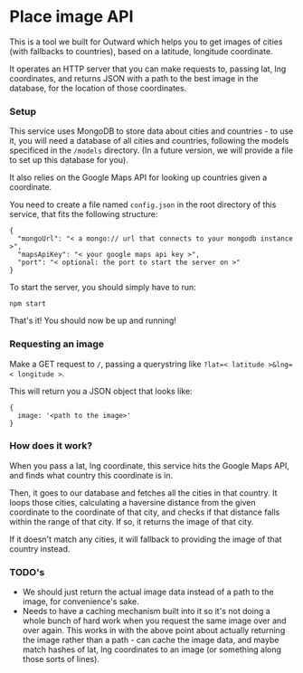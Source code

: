 # Place image API

This is a tool we built for Outward which helps you to get images of cities (with fallbacks to countries), based on a latitude, longitude coordinate.

It operates an HTTP server that you can make requests to, passing lat, lng coordinates, and returns JSON with a path to the best image in the database, for the location of those coordinates.

### Setup

This service uses MongoDB to store data about cities and countries - to use it, you will need a database of all cities and countries, following the models specificed in the `/models` directory. (In a future version, we will provide a file to set up this database for you).

It also relies on the Google Maps API for looking up countries given a coordinate.

You need to create a file named `config.json` in the root directory of this service, that fits the following structure:
```
{
  "mongoUrl": "< a mongo:// url that connects to your mongodb instance >",
  "mapsApiKey": "< your google maps api key >",
  "port": "< optional: the port to start the server on >"
}
```

To start the server, you should simply have to run:
```
npm start
```

That's it! You should now be up and running!

### Requesting an image

Make a GET request to `/`, passing a querystring like `?lat=< latitude >&lng=< longitude >`.

This will return you a JSON object that looks like:
```
{
  image: '<path to the image>'
}
```

### How does it work?

When you pass a lat, lng coordinate, this service hits the Google Maps API, and finds what country this coordinate is in.

Then, it goes to our database and fetches all the cities in that country. It loops those cities, calculating a haversine distance from the given coordinate to the coordinate of that city, and checks if that distance falls within the range of that city. If so, it returns the image of that city.

If it doesn't match any cities, it will fallback to providing the image of that country instead.

### TODO's
- We should just return the actual image data instead of a path to the image, for convenience's sake.
- Needs to have a caching mechanism built into it so it's not doing a whole bunch of hard work when you request the same image over and over again. This works in with the above point about actually returning the image rather than a path - can cache the image data, and maybe match hashes of lat, lng coordinates to an image (or something along those sorts of lines).
